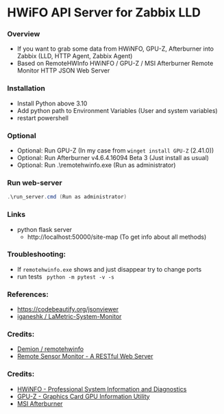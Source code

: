 # HWiFO API Server for Zabbix LLD

### Overview

- If you want to grab some data from HWiNFO, GPU-Z, Afterburner into Zabbix (LLD, HTTP Agent, Zabbix Agent)
- Based on RemoteHWInfo HWiNFO / GPU-Z / MSI Afterburner Remote Monitor HTTP JSON Web Server

### Installation

- Install Python above 3.10
- Add python path to Environment Variables (User and system variables)
- restart powershell

### Optional

- Optional: Run GPU-Z (In my case from `winget install GPU-Z` (2.41.0))
- Optional: Run Afterburner v4.6.4.16094 Beta 3 (Just install as usual)
- Optional: Run .\remotehwinfo.exe (Run as administrator)

### Run web-server

```powershell or cmd
.\run_server.cmd (Run as administrator)
```

### Links

- python flask server
  - http://localhost:50000/site-map (To get info about all methods)

### Troubleshooting:
- If `remotehwinfo.exe` shows and just disappear try to change ports
- run tests ` python -m pytest -v -s`

### References:

- https://codebeautify.org/jsonviewer
- [iganeshk / LaMetric-System-Monitor](https://github.com/iganeshk/LaMetric-System-Monitor)

### Credits:

- [Demion / remotehwinfo](https://github.com/Demion/remotehwinfo)
- [Remote Sensor Monitor - A RESTful Web Server](https://www.hwinfo.com/forum/threads/introducing-remote-sensor-monitor-a-restful-web-server.1025/)

### Credits:

- [HWiNFO - Professional System Information and Diagnostics](https://www.hwinfo.com/)
- [GPU-Z - Graphics Card GPU Information Utility](https://www.techpowerup.com/gpuz/)
- [MSI Afterburner](https://www.msi.com/page/afterburner)
